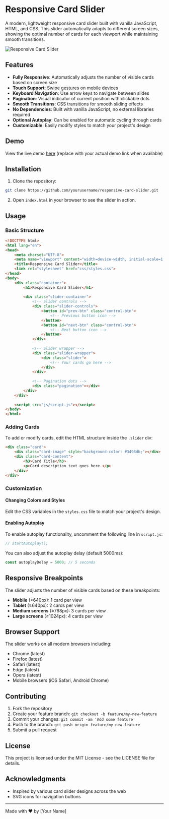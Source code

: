 # Responsive Card Slider

A modern, lightweight responsive card slider built with vanilla JavaScript, HTML, and CSS. This slider automatically adapts to different screen sizes, showing the optimal number of cards for each viewport while maintaining smooth transitions.

![Responsive Card Slider](https://via.placeholder.com/800x400?text=Responsive+Card+Slider)

## Features

- **Fully Responsive**: Automatically adjusts the number of visible cards based on screen size
- **Touch Support**: Swipe gestures on mobile devices
- **Keyboard Navigation**: Use arrow keys to navigate between slides
- **Pagination**: Visual indicator of current position with clickable dots
- **Smooth Transitions**: CSS transitions for smooth sliding effects
- **No Dependencies**: Built with vanilla JavaScript, no external libraries required
- **Optional Autoplay**: Can be enabled for automatic cycling through cards
- **Customizable**: Easily modify styles to match your project's design

## Demo

View the live demo [here](#) (replace with your actual demo link when available)

## Installation

1. Clone the repository:
```bash
git clone https://github.com/yourusername/responsive-card-slider.git
```

2. Open `index.html` in your browser to see the slider in action.

## Usage

### Basic Structure

```html
<!DOCTYPE html>
<html lang="en">
<head>
    <meta charset="UTF-8">
    <meta name="viewport" content="width=device-width, initial-scale=1.0">
    <title>Responsive Card Slider</title>
    <link rel="stylesheet" href="css/styles.css">
</head>
<body>
    <div class="container">
        <h1>Responsive Card Slider</h1>
        
        <div class="slider-container">
            <!-- Slider controls -->
            <div class="slider-controls">
                <button id="prev-btn" class="control-btn">
                    <!-- Previous button icon -->
                </button>
                <button id="next-btn" class="control-btn">
                    <!-- Next button icon -->
                </button>
            </div>
            
            <!-- Slider wrapper -->
            <div class="slider-wrapper">
                <div class="slider">
                    <!-- Your cards go here -->
                </div>
            </div>
            
            <!-- Pagination dots -->
            <div class="pagination"></div>
        </div>
    </div>
    
    <script src="js/script.js"></script>
</body>
</html>
```

### Adding Cards

To add or modify cards, edit the HTML structure inside the `.slider` div:

```html
<div class="card">
    <div class="card-image" style="background-color: #3498db;"></div>
    <div class="card-content">
        <h3>Card Title</h3>
        <p>Card description text goes here.</p>
    </div>
</div>
```

### Customization

#### Changing Colors and Styles

Edit the CSS variables in the `styles.css` file to match your project's design.

#### Enabling Autoplay

To enable autoplay functionality, uncomment the following line in `script.js`:

```javascript
// startAutoplay();
```

You can also adjust the autoplay delay (default 5000ms):

```javascript
const autoplayDelay = 5000; // 5 seconds
```

## Responsive Breakpoints

The slider adjusts the number of visible cards based on these breakpoints:

- **Mobile** (<640px): 1 card per view
- **Tablet** (≥640px): 2 cards per view
- **Medium screens** (≥768px): 3 cards per view
- **Large screens** (≥1024px): 4 cards per view

## Browser Support

The slider works on all modern browsers including:

- Chrome (latest)
- Firefox (latest)
- Safari (latest)
- Edge (latest)
- Opera (latest)
- Mobile browsers (iOS Safari, Android Chrome)

## Contributing

1. Fork the repository
2. Create your feature branch: `git checkout -b feature/my-new-feature`
3. Commit your changes: `git commit -am 'Add some feature'`
4. Push to the branch: `git push origin feature/my-new-feature`
5. Submit a pull request

## License

This project is licensed under the MIT License - see the LICENSE file for details.

## Acknowledgments

- Inspired by various card slider designs across the web
- SVG icons for navigation buttons

---

Made with ❤️ by [Your Name]
